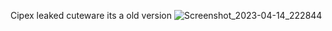 
Cipex leaked cuteware its a old version
![Screenshot_2023-04-14_222844](https://user-images.githubusercontent.com/78248946/232232048-d68c2852-1bd1-41ad-b6e6-30d99f94b76d.png)

